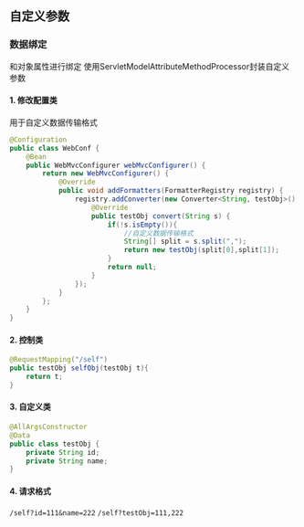 ## 自定义参数
### 数据绑定
和对象属性进行绑定
使用ServletModelAttributeMethodProcessor封装自定义参数
#### 1. 修改配置类
用于自定义数据传输格式
```java
@Configuration  
public class WebConf {  
 	@Bean  
 	public WebMvcConfigurer webMvcConfigurer() {  
 		return new WebMvcConfigurer() {    
 			@Override  
 			public void addFormatters(FormatterRegistry registry) {  
 				registry.addConverter(new Converter<String, testObj>() {  
 					@Override  
 					public testObj convert(String s) {  
 						if(!s.isEmpty()){
							//自定义数据传输格式
 							String[] split = s.split(",");  
 							return new testObj(split[0],split[1]);  
 						}  
 						return null;  
 					}  
 				});  
 			}  
 		};  
 	}  
}
```
#### 2. 控制类
```java
@RequestMapping("/self")  
public testObj selfObj(testObj t){  
 	return t;  
}
```
#### 3. 自定义类
```java
@AllArgsConstructor  
@Data  
public class testObj {  
 	private String id;  
 	private String name;  
}
```
#### 4. 请求格式
`/self?id=111&name=222`
`/self?testObj=111,222`